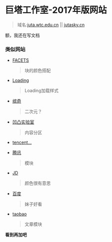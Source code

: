 # 巨塔工作室-2017年版网站

> 域名:[juta.wtc.edu.cn](http://juta.wtc.edu.cn) || [jutasky.cn](http://jutasky.cn)

额，我还在写文档

### 类似网站
  - [FACETS](http://www.facets.la/)
    > 块的颜色搭配
  - [Loading](https://loading.io/)
    > Loading加载样式

  - [缤奇](https://www.binkic.com/)

    > 二次元？

  - [凹凸实验室](https://aotu.io/index.html)

    > 内容分区

  - [tencent...](https://isux.tencent.com/)

  - [腾讯](http://www.alloyteam.com/)

    > 模块

  - [JD](https://jdc.jd.com/team)

    >  颜色很有意思

  - [百度](http://mux.baidu.com/)

    > 妹子好看

- [ taobao](http://taobaofed.org/)

  > 文章模块

**看到再加吧**
